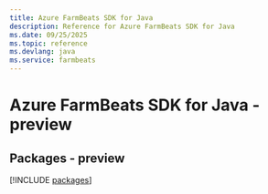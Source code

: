 ```yaml
---
title: Azure FarmBeats SDK for Java
description: Reference for Azure FarmBeats SDK for Java
ms.date: 09/25/2025
ms.topic: reference
ms.devlang: java
ms.service: farmbeats
---
```

# Azure FarmBeats SDK for Java - preview
## Packages - preview
[!INCLUDE [packages](farmbeats-index.md)]